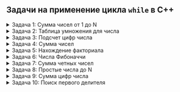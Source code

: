 
## Задачи на применение цикла `while` в C++


<details>
  <summary>Задача 1: Сумма чисел от 1 до N</summary>

  Напишите программу, которая запрашивает у пользователя число `N` и выводит сумму всех чисел от 1 до `N` включительно.

</details>


<details>
  <summary>Задача 2: Таблица умножения для числа</summary>

  Напишите программу, которая запрашивает у пользователя число и выводит таблицу умножения для этого числа от 1 до 10.

</details>


<details>
  <summary>Задача 3: Подсчет цифр числа</summary>

  Напишите программу, которая запрашивает у пользователя число и выводит количество цифр в этом числе.

</details>

<details>
  <summary>Задача 4: Сумма чисел</summary>

  Напишите программу, которая запрашивает у пользователя числа и суммирует их до тех пор, пока пользователь не введет `0`.

  **Ввод данных:**
  Введите число: 5  
  Введите число: 3  
  Введите число: 0  

  **Правильный вывод:**
  Сумма чисел: 8

</details>


<details>
  <summary>Задача 5: Нахождение факториала</summary>

  Напишите программу, которая запрашивает у пользователя число `N` и выводит факториал этого числа.

</details>

<details>
  <summary>Задача 6: Числа Фибоначчи</summary>

  Напишите программу, которая запрашивает у пользователя число `N` и выводит первые `N` чисел Фибоначчи.

</details>


<details>
  <summary>Задача 7: Сумма четных чисел</summary>

  Напишите программу, которая запрашивает у пользователя числа и суммирует только четные числа, пока пользователь не введет `0`.

  **Ввод данных:**
  Введите число: 8  
  Введите число: 5  
  Введите число: 12  
  Введите число: 0  

  **Правильный вывод:**
  Сумма четных чисел: 20

</details>


<details>
  <summary>Задача 8: Простые числа до N</summary>

  Напишите программу, которая запрашивает у пользователя число `N` и выводит все простые числа от 1 до `N`.

</details>


<details>
  <summary>Задача 9: Сумма цифр числа</summary>

  Напишите программу, которая запрашивает у пользователя число и выводит сумму всех цифр этого числа.

</details>

<details>
  <summary>Задача 10: Поиск первого делителя</summary>

  Напишите программу, которая запрашивает у пользователя число и находит его первый делитель (кроме 1 и самого числа), используя оператор `break` для завершения поиска при нахождении первого делителя.

  **Ввод данных:**
  Введите число: 18  

  **Правильный вывод:**
  Первый делитель числа 18: 2

</details>